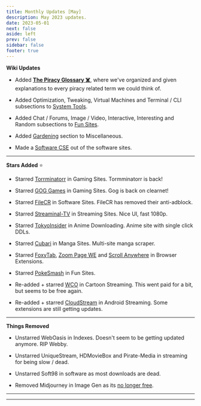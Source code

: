 ```yaml
---
title: Monthly Updates [May]
description: May 2023 updates.
date: 2023-05-01
next: false
aside: left
prev: false
sidebar: false
footer: true
---
```


<Post authors="['nbats']" />

**Wiki Updates**

- Added **[The Piracy Glossary ☠️](https://rentry.org/The-Piracy-Glossary)**,
  where we've organized and given explanations to every piracy related term we
  could think of.

- Added Optimization, Tweaking, Virtual Machines and Terminal / CLI subsections
  to [System Tools](https://fmhy.net/system-tools).

- Added Chat / Forums, Image / Video, Interactive, Interesting and Random
  subsections to [Fun Sites](https://fmhy.pages.dev/miscguide/#fun-sites).

- Added [Gardening](https://fmhy.pages.dev/miscguide/#gardening) section to
  Miscellaneous.

- Made a
  [Software CSE](https://fmhy.pages.dev/downloadpiracyguide/#software-sites) out
  of the software sites.

---

**Stars Added** ⭐

- Starred
  [Torrminatorr](https://fmhy.pages.dev/gamingpiracyguide/#download-games) in
  Gaming Sites. Tormminatorr is back!

- Starred [GOG Games](https://fmhy.pages.dev/gamingpiracyguide/#download-games)
  in Gaming Sites. Gog is back on clearnet!

- Starred [FileCR](https://fmhy.pages.dev/downloadpiracyguide/#software-sites)
  in Software Sites. FileCR has removed their anti-adblock.

- Starred
  [Streaminal-TV](https://fmhy.pages.dev/videopiracyguide/#dedicated-hosts) in
  Streaming Sites. Nice UI, fast 1080p.

- Starred
  [TokyoInsider](https://fmhy.pages.dev/videopiracyguide/#anime-downloading) in
  Anime Downloading. Anime site with single click DDLs.

- Starred [Cubari](https://fmhy.pages.dev/readingpiracyguide/#manga-sites) in
  Manga Sites. Multi-site manga scraper.

- Starred [FoxyTab](https://addons.mozilla.org/en-US/firefox/addon/foxytab/),
  [Zoom Page WE](https://addons.mozilla.org/en-US/firefox/addon/zoom-page-we/)
  and
  [Scroll Anywhere](https://addons.mozilla.org/en-US/firefox/addon/scroll_anywhere/)
  in Browser Extensions.

- Starred [PokeSmash](https://fmhy.pages.dev/miscguide/#random) in Fun Sites.

- Re-added + starred
  [WCO](https://fmhy.pages.dev/videopiracyguide/#cartoon-streaming) in Cartoon
  Streaming. This went paid for a bit, but seems to be free again.

- Re-added + starred
  [CloudStream](https://fmhy.pages.dev/android-iosguide/#android-streaming) in
  Android Streaming. Some extensions are still getting updates.

---

**Things Removed**

- Unstarred WebOasis in Indexes. Doesn't seem to be getting updated anymore. RIP
  Webby.

- Unstarred UniqueStream, HDMovieBox and Pirate-Media in streaming for being
  slow / dead.

- Unstarred Soft98 in software as most downloads are dead.

- Removed Midjourney in Image Gen as its
  [no longer free](https://youtu.be/EHnUydrurmk).

---

---
